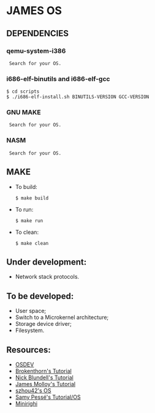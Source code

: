 # JAMES OS

## DEPENDENCIES
  ### qemu-system-i386 
     Search for your OS.
  ### i686-elf-binutils and i686-elf-gcc 
    $ cd scripts
    $ ./i686-elf-install.sh BINUTILS-VERSION GCC-VERSION
    
  ### GNU MAKE
     Search for your OS.
  ### NASM
     Search for your OS.
  
## MAKE
  * To build:
    ```
    $ make build 
    ```
  * To run:
    ```
    $ make run
    ```
  * To clean:
    ```
    $ make clean
    ```

## Under development:
  * Network stack protocols.

## To be developed:
  * User space;
  * Switch to a Microkernel architecture;
  * Storage device driver;
  * Filesystem.

## Resources:
  - [OSDEV](https://wiki.osdev.org)
  - [Brokenthorn's Tutorial](http://brokenthorn.com/Resources/OSDevIndex.html)
  - [Nick Blundell's Tutorial](https://www.cs.bham.ac.uk/~exr/lectures/opsys/10_11/lectures/os-dev.pdf)
  - [James Molloy's Tutorial](http://www.jamesmolloy.co.uk/tutorial_html)
  - [szhou42's OS](https://github.com/szhou42/osdev)
  - [Samy Pessé's Tutorial/OS](https://github.com/SamyPesse/How-to-Make-a-Computer-Operating-System)
  - [Minirighi](http://minirighi.sourceforge.net/html/index.html)
